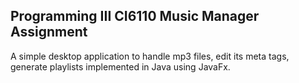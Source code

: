 ## Programming III CI6110 Music Manager Assignment
A simple desktop application to handle mp3 files, edit its meta tags, generate playlists implemented in Java using JavaFx.
